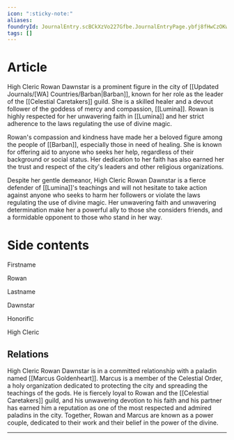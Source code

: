 ```yaml
---
icon: ":sticky-note:"
aliases: 
foundryId: JournalEntry.scBCkXzVo227Gfbe.JournalEntryPage.ybfj8fHwCzOKwY8L
tags: []
---
```


# Article
High Cleric Rowan Dawnstar is a prominent figure in the city of [[Updated Journals/[WA] Countries/Barban|Barban]], known for her role as the leader of the [[Celestial Caretakers]] guild. She is a skilled healer and a devout follower of the goddess of mercy and compassion, [[Lumina]]. Rowan is highly respected for her unwavering faith in [[Lumina]] and her strict adherence to the laws regulating the use of divine magic.

Rowan's compassion and kindness have made her a beloved figure among the people of [[Barban]], especially those in need of healing. She is known for offering aid to anyone who seeks her help, regardless of their background or social status. Her dedication to her faith has also earned her the trust and respect of the city's leaders and other religious organizations.

Despite her gentle demeanor, High Cleric Rowan Dawnstar is a fierce defender of [[Lumina]]'s teachings and will not hesitate to take action against anyone who seeks to harm her followers or violate the laws regulating the use of divine magic. Her unwavering faith and unwavering determination make her a powerful ally to those she considers friends, and a formidable opponent to those who stand in her way.


# Side contents
Firstname

Rowan

Lastname

Dawnstar

Honorific

High Cleric

## Relations

High Cleric Rowan Dawnstar is in a committed relationship with a paladin named [[Marcus Goldenheart]]. Marcus is a member of the Celestial Order, a holy organization dedicated to protecting the city and spreading the teachings of the gods. He is fiercely loyal to Rowan and the [[Celestial Caretakers]] guild, and his unwavering devotion to his faith and his partner has earned him a reputation as one of the most respected and admired paladins in the city. Together, Rowan and Marcus are known as a power couple, dedicated to their work and their belief in the power of the divine.

* * *